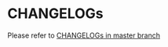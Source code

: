 # CHANGELOGs

Please refer to [CHANGELOGs in master
branch](https://github.com/kubernetes-sigs/gcp-filestore-csi-driver/blob/master/CHANGELOG/CHANGELOG-1.4.md)